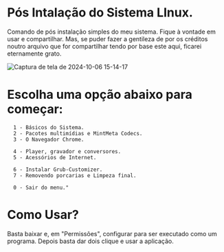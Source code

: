 # Pós Intalação do Sistema LInux.
Comando de pós instalação simples do meu sistema.
Fique à vontade em usar e compartilhar.
Mas, se puder fazer a gentileza de por os créditos noutro arquivo que for compartilhar tendo por base este aqui, ficarei eternamente grato.

![Captura de tela de 2024-10-06 15-14-17](https://github.com/user-attachments/assets/415d42e2-2272-4ef4-aaaf-a60b12bf7c61)

# Escolha uma opção abaixo para começar:

      1 - Básicos do Sistema.
      2 - Pacotes multimídias e MintMeta Codecs.
      3 - O Navegador Chrome.

      4 - Player, gravador e conversores.
      5 - Acessórios de Internet.

      6 - Instalar Grub-Customizer.
      7 - Removendo porcarias e Limpeza final.

      0 - Sair do menu."

# Como Usar?
Basta baixar e, em "Permissões", configurar para ser executado como um programa.
Depois basta dar dois clique e usar a aplicação.
